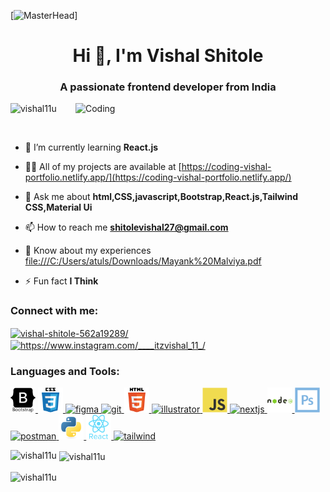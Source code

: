 [![MasterHead](https://cutewallpaper.org/25/animated-video-game-pixel-wallpaper-gif/%E2%9C%93%E3%80%8F%F0%9D%90%86%F0%9D%90%80%F0%9D%90%8C%F0%9D%90%88%F0%9D%90%8D%F0%9D%90%86-%F0%9D%90%8D%F0%9D%90%88%F0%9D%90%86%F0%9D%90%87%F0%9D%90%93%F0%9D%90%92%E2%86%B7-%F0%9D%98%81-%F0%9D%98%80%F0%9D%97%B5%F0%9D%97%B6%F0%9D%97%B4%F0%9D%97%AE%F0%9D%97%BF%F0%9D%97%AE%F0%9D%97%B8%F0%9D%97%B6-%E2%9D%9D%F0%9D%90%A4%F0%9D%90%A2%E2%93%A2%F0%9D%90%A6%F0%9D%90%9E%F0%9D%90%AD%E2%9D%9E-cool-pixel-art-pixel-art-pixel-animation.gif)]

<h1 align="center">Hi 👋, I'm Vishal Shitole</h1>
<h3 align="center">A passionate frontend developer from India</h3>

<img align="right" alt="Coding" width="400" src="https://cdn.myportfolio.com/2fcfcb103788251450a8304378dffded/a62c047f-8369-493c-ab14-71ef51bebc55_rw_1200.gif?h=e8c7ce55b326319eaca316cc1e74518f">

<p align="left"> <img src="https://komarev.com/ghpvc/?username=vishal11u&label=Profile%20views&color=0e75b6&style=flat" alt="vishal11u" /> </p>

<p align="left"> <a href="https://twitter.com/" target="blank"><img src="https://img.shields.io/twitter/follow/?logo=twitter&style=for-the-badge" alt="" /></a> </p>

- 🌱 I’m currently learning **React.js**

- 👨‍💻 All of my projects are available at [https://coding-vishal-portfolio.netlify.app/](https://coding-vishal-portfolio.netlify.app/)

- 💬 Ask me about **html,CSS,javascript,Bootstrap,React.js,Tailwind CSS,Material Ui**

- 📫 How to reach me **shitolevishal27@gmail.com**

- 📄 Know about my experiences [file:///C:/Users/atuls/Downloads/Mayank%20Malviya.pdf](file:///C:/Users/atuls/Downloads/Mayank%20Malviya.pdf)

- ⚡ Fun fact **I Think**

<h3  align="left">Connect with me:</h3>
<p align="left">
<a href="https://linkedin.com/in/vishal-shitole-562a19289/" target="blank"><img align="center" src="https://raw.githubusercontent.com/rahuldkjain/github-profile-readme-generator/master/src/images/icons/Social/linked-in-alt.svg" alt="vishal-shitole-562a19289/" height="30" width="40" /></a>
<a href="https://instagram.com/https://www.instagram.com/____itzvishal_11_/" target="blank"><img align="center" src="https://raw.githubusercontent.com/rahuldkjain/github-profile-readme-generator/master/src/images/icons/Social/instagram.svg" alt="https://www.instagram.com/____itzvishal_11_/" height="30" width="40" /></a>
</p>

<h3 align="left">Languages and Tools:</h3>
<p align="left"> <a href="https://getbootstrap.com" target="_blank" rel="noreferrer"> <img src="https://raw.githubusercontent.com/devicons/devicon/master/icons/bootstrap/bootstrap-plain-wordmark.svg" alt="bootstrap" width="40" height="40"/> </a> <a href="https://www.w3schools.com/css/" target="_blank" rel="noreferrer"> <img src="https://raw.githubusercontent.com/devicons/devicon/master/icons/css3/css3-original-wordmark.svg" alt="css3" width="40" height="40"/> </a> <a href="https://www.figma.com/" target="_blank" rel="noreferrer"> <img src="https://www.vectorlogo.zone/logos/figma/figma-icon.svg" alt="figma" width="40" height="40"/> </a><a href="https://git-scm.com/" target="_blank" rel="noreferrer"> <img src="https://www.vectorlogo.zone/logos/git-scm/git-scm-icon.svg" alt="git" width="40" height="40"/> </a> <a href="https://www.w3.org/html/" target="_blank" rel="noreferrer"> <img src="https://raw.githubusercontent.com/devicons/devicon/master/icons/html5/html5-original-wordmark.svg" alt="html5" width="40" height="40"/> </a> <a href="https://www.adobe.com/in/products/illustrator.html" target="_blank" rel="noreferrer"> <img src="https://www.vectorlogo.zone/logos/adobe_illustrator/adobe_illustrator-icon.svg" alt="illustrator" width="40" height="40"/> </a> <a href="https://developer.mozilla.org/en-US/docs/Web/JavaScript" target="_blank" rel="noreferrer"> <img src="https://raw.githubusercontent.com/devicons/devicon/master/icons/javascript/javascript-original.svg" alt="javascript" width="40" height="40"/> </a> <a href="https://nextjs.org/" target="_blank" rel="noreferrer"> <img src="https://cdn.worldvectorlogo.com/logos/nextjs-2.svg" alt="nextjs" width="40" height="40"/> </a> <a href="https://nodejs.org" target="_blank" rel="noreferrer"> <img src="https://raw.githubusercontent.com/devicons/devicon/master/icons/nodejs/nodejs-original-wordmark.svg" alt="nodejs" width="40" height="40"/> </a> <a href="https://www.photoshop.com/en" target="_blank" rel="noreferrer"> <img src="https://raw.githubusercontent.com/devicons/devicon/master/icons/photoshop/photoshop-line.svg" alt="photoshop" width="40" height="40"/> </a> <a href="https://postman.com" target="_blank" rel="noreferrer"> <img src="https://www.vectorlogo.zone/logos/getpostman/getpostman-icon.svg" alt="postman" width="40" height="40"/> </a><a href="https://www.python.org" target="_blank" rel="noreferrer"> <img src="https://raw.githubusercontent.com/devicons/devicon/master/icons/python/python-original.svg" alt="python" width="40" height="40"/> </a> <a href="https://reactjs.org/" target="_blank" rel="noreferrer"> <img src="https://raw.githubusercontent.com/devicons/devicon/master/icons/react/react-original-wordmark.svg" alt="react" width="40" height="40"/> </a> <a href="https://tailwindcss.com/" target="_blank" rel="noreferrer"> <img src="https://www.vectorlogo.zone/logos/tailwindcss/tailwindcss-icon.svg" alt="tailwind" width="40" height="40"/> </a> </p>

<p><img align="left" src="https://github-readme-stats.vercel.app/api/top-langs?username=vishal11u&show_icons=true&locale=en&layout=compact" alt="vishal11u" /></p>

<p>&nbsp;<img align="center" src="https://github-readme-stats.vercel.app/api?username=vishal11u&show_icons=true&locale=en" alt="vishal11u" /></p>

<p><img align="center" src="https://github-readme-streak-stats.herokuapp.com/?user=vishal11u&" alt="vishal11u" /></p>
